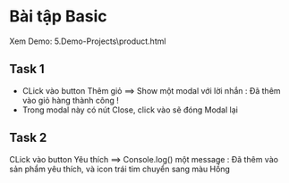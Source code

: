 # Bài tập Basic

Xem Demo: 5.Demo-Projects\product.html


## Task 1

- CLick vào button Thêm giỏ ==> Show một modal với lời nhắn : Đã thêm vào giỏ hàng thành công !
- Trong modal này có nút Close, click vào sẽ đóng Modal lại

## Task 2

CLick vào button Yêu thích ==> Console.log() một message : Đã thêm vào sản phẩm yêu thích, và icon trái tim chuyển sang màu Hồng
